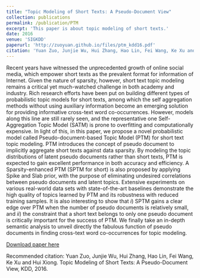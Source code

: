 ```yaml
---
title: "Topic Modeling of Short Texts: A Pseudo-Document View"
collection: publications
permalink: /publication/PTM
excerpt: 'This paper is about topic modeling of short texts.'
date: 2016
venue: 'SIGKDD'
paperurl: 'http://zuoyuan.github.io/files/ptm_kdd16.pdf'
citation: 'Yuan Zuo, Junjie Wu, Hui Zhang, Hao Lin, Fei Wang, Ke Xu and Hui Xiong. Topic Modeling of Short Texts: A Pseudo-Document View, KDD, 2016.'
---
```

Recent years have witnessed the unprecedented growth of online social media, which empower short texts as the prevalent format for information of Internet. Given the nature of sparsity, however, short text topic modeling remains a critical yet much-watched challenge in both academy and industry. Rich research efforts have been put on building different types of probabilistic topic models for short texts, among which the self aggregation methods without using auxiliary information become an emerging solution for providing informative cross-text word co-occurrences. However, models along this line are still rarely seen, and the representative one Self-Aggregation Topic Model (SATM) is prone to overfitting and computationally expensive. In light of this, in this paper, we propose a novel probabilistic model called Pseudo-document-based Topic Model (PTM) for short text topic modeling. PTM introduces the concept of pseudo document to implicitly aggregate short texts against data sparsity. By modeling the topic distributions of latent pseudo documents rather than short texts, PTM is expected to gain excellent performance in both accuracy and efficiency. A Sparsity-enhanced PTM (SPTM for short) is also proposed by applying Spike and Slab prior, with the purpose of eliminating undesired correlations between pseudo documents and latent topics. Extensive experiments on various real-world data sets with state-of-the-art baselines demonstrate the high quality of topics learned by PTM and its robustness with reduced training samples. It is also interesting to show that $i$) SPTM gains a clear edge over PTM when the number of pseudo documents is relatively small, and $ii$) the constraint that a short text belongs to only one pseudo document is critically important for the success of PTM. We finally take an in-depth semantic analysis to unveil directly the fabulous function of pseudo documents in finding cross-text word co-occurrences for topic modeling.

[Download paper here](http://zuoyuan.github.io/files/ptm_kdd16.pdf)

Recommended citation: Yuan Zuo, Junjie Wu, Hui Zhang, Hao Lin, Fei Wang, Ke Xu and Hui Xiong. Topic Modeling of Short Texts: A Pseudo-Document View, KDD, 2016.